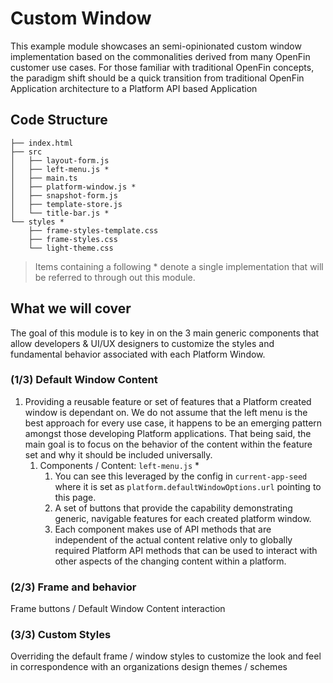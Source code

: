# Custom Window 

This example module showcases an semi-opinionated custom window implementation based on the commonalities derived from many OpenFin customer use cases. For those familiar with traditional OpenFin concepts, the paradigm shift should be a quick transition from traditional OpenFin Application architecture to a Platform API based Application

## Code Structure

```
├── index.html
├── src
│   ├── layout-form.js
│   ├── left-menu.js *
│   ├── main.ts
│   ├── platform-window.js *
│   ├── snapshot-form.js
│   ├── template-store.js
│   └── title-bar.js *
└── styles *
    ├── frame-styles-template.css
    ├── frame-styles.css
    └── light-theme.css
```
> Items containing a following * denote a single implementation that will be referred to through out this module.

## What we will cover

The goal of this module is to key in on the 3 main generic components that allow developers & UI/UX designers to customize the styles and fundamental behavior associated with each Platform Window.

### (1/3) Default Window Content

1. Providing a reusable feature or set of features that a Platform created window is dependant on. We do not assume that the left menu is the best approach for every use case, it happens to be an emerging pattern amongst those developing Platform applications. That being said, the main goal is to focus on the behavior of the content within the feature set and why it should be included universally.
   1. Components / Content: `left-menu.js` *
      1. You can see this leveraged by the config in `current-app-seed` where it is set as `platform.defaultWindowOptions.url` pointing to this page.
      2. A set of buttons that provide the capability demonstrating generic, navigable features for each created platform window.
      3. Each component makes use of API methods that are independent of the actual content relative only to globally required Platform API methods that can be used to interact with other aspects of the changing content within a platform.

### (2/3) Frame and behavior

Frame buttons / Default Window Content interaction

### (3/3) Custom Styles

Overriding the default frame / window styles to customize the look and feel in correspondence with an organizations design themes / schemes
